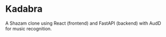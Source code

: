 # Kadabra

A Shazam clone using React (frontend) and FastAPI (backend) with AudD for music recognition.
